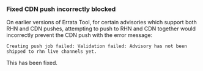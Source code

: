 ### Fixed CDN push incorrectly blocked

On earlier versions of Errata Tool, for certain advisories which support both
RHN and CDN pushes, attempting to push to RHN and CDN together would
incorrectly prevent the CDN push with the error message:

    Creating push job failed: Validation failed: Advisory has not been
    shipped to rhn live channels yet.

This has been fixed.

